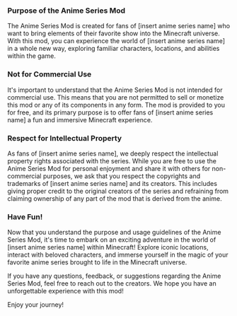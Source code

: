 
### Purpose of the Anime Series Mod

The Anime Series Mod is created for fans of [insert anime series name] who want to bring elements of their favorite show into the Minecraft universe. With this mod, you can experience the world of [insert anime series name] in a whole new way, exploring familiar characters, locations, and abilities within the game.

### Not for Commercial Use

It's important to understand that the Anime Series Mod is not intended for commercial use. This means that you are not permitted to sell or monetize this mod or any of its components in any form. The mod is provided to you for free, and its primary purpose is to offer fans of [insert anime series name] a fun and immersive Minecraft experience.

### Respect for Intellectual Property

As fans of [insert anime series name], we deeply respect the intellectual property rights associated with the series. While you are free to use the Anime Series Mod for personal enjoyment and share it with others for non-commercial purposes, we ask that you respect the copyrights and trademarks of [insert anime series name] and its creators. This includes giving proper credit to the original creators of the series and refraining from claiming ownership of any part of the mod that is derived from the anime.

### Have Fun!

Now that you understand the purpose and usage guidelines of the Anime Series Mod, it's time to embark on an exciting adventure in the world of [insert anime series name] within Minecraft! Explore iconic locations, interact with beloved characters, and immerse yourself in the magic of your favorite anime series brought to life in the Minecraft universe.

If you have any questions, feedback, or suggestions regarding the Anime Series Mod, feel free to reach out to the creators. We hope you have an unforgettable experience with this mod!

Enjoy your journey!

